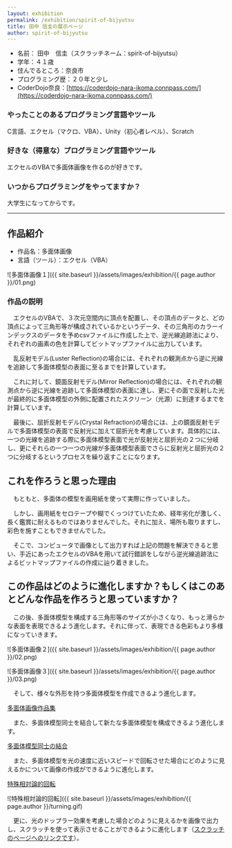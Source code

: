 ```yaml
---
layout: exhibition
permalink: /exhibition/spirit-of-bijyutsu
title: 田中 信圭の展示ページ
author: spirit-of-bijyutsu
---
```

- 名前： 田中　信圭（スクラッチネーム：spirit-of-bijyutsu）
- 学年：４１歳
- 住んでるところ：奈良市
- プログラミング歴：２０年と少し
- CoderDojo奈良：[https://coderdojo-nara-ikoma.connpass.com/](https://coderdojo-nara-ikoma.connpass.com/)

### やったことのあるプログラミング言語やツール

C言語、エクセル（マクロ、VBA）、Unity（初心者レベル）、Scratch

### 好きな（得意な）プログラミング言語やツール

エクセルのVBAで多面体画像を作るのが好きです。

### いつからプログラミングをやってますか？

大学生になってからです。

---

## 作品紹介

- 作品名：多面体画像
- 言語（ツール）：エクセル（VBA）

![多面体画像１]({{ site.baseurl }}/assets/images/exhibition/{{ page.author }}/01.png)

### 作品の説明

　エクセルのVBAで、３次元空間内に頂点を配置し、その頂点のデータと、どの頂点によって三角形等が構成されているかというデータ、その三角形のカラーインデックスのデータを予めcsvファイルに作成した上で、逆光線追跡法により、それぞれの画素の色を計算してビットマップファイルに出力しています。

　乱反射モデル(Luster Reflection)の場合には、それぞれの観測点から逆に光線を追跡して多面体模型の表面に至るまでを計算しています。

　これに対して、鏡面反射モデル(Mirror Reflection)の場合には、それぞれの観測点から逆に光線を追跡して多面体模型の表面に達し、更にその面で反射した光が最終的に多面体模型の外側に配置されたスクリーン（光源）に到達するまでを計算しています。

　最後に、屈折反射モデル(Crystal Refraction)の場合には、上の鏡面反射モデルで多面体模型の表面で反射光に加えて屈折光を考慮しています。具体的には、一つの光線を追跡する際に多面体模型表面で光が反射光と屈折光の２つに分岐し、更にそれらの一つ一つの光線が多面体模型表面でさらに反射光と屈折光の２つに分岐するというプロセスを繰り返すことになります。

## これを作ろうと思った理由

　もともと、多面体の模型を画用紙を使って実際に作っていました。

　しかし、画用紙をセロテープや糊でくっつけていたため、経年劣化が激しく、長く鑑賞に耐えるものではありませんでした。それに加え、場所も取りますし、彩色を施すこともできませんでした。

　そこで、コンピュータで画像として出力すれば上記の問題を解決できると思い、手近にあったエクセルのVBAを用いて試行錯誤をしながら逆光線追跡法によるビットマップファイルの作成に辿り着きました。

## この作品はどのように進化しますか？もしくはこのあとどんな作品を作ろうと思っていますか？

　この後、多面体模型を構成する三角形等のサイズが小さくなり、もっと滑らかな表面を表現できるよう進化します。それに伴って、表現できる色彩もより多様になっていきます。

![多面体画像２]({{ site.baseurl }}/assets/images/exhibition/{{ page.author }}/02.png)

![多面体画像３]({{ site.baseurl }}/assets/images/exhibition/{{ page.author }}/03.png)

　そして、様々な外形を持つ多面体模型を作成できるよう進化します。

[多面体画像作品集](%E7%94%B0%E4%B8%AD%E3%81%95%E3%82%93%2046f2c2f790fb4371836c856a50dd3f66/%E5%A4%9A%E9%9D%A2%E4%BD%93%E7%94%BB%E5%83%8F%E4%BD%9C%E5%93%81%E9%9B%86%20a13eefae03de45c89f1a819770fa1daf.csv)

　また、多面体模型同士を結合して新たな多面体模型を構成できるよう進化します。

[多面体模型同士の結合](%E7%94%B0%E4%B8%AD%E3%81%95%E3%82%93%2046f2c2f790fb4371836c856a50dd3f66/%E5%A4%9A%E9%9D%A2%E4%BD%93%E6%A8%A1%E5%9E%8B%E5%90%8C%E5%A3%AB%E3%81%AE%E7%B5%90%E5%90%88%2090f443f4cbb745979af8110d8b5c2905.csv)

　また、多面体模型を光の速度に近いスピードで回転させた場合にどのように見えるかについて画像の作成ができるように進化します。

[特殊相対論的回転](%E7%94%B0%E4%B8%AD%E3%81%95%E3%82%93%2046f2c2f790fb4371836c856a50dd3f66/%E7%89%B9%E6%AE%8A%E7%9B%B8%E5%AF%BE%E8%AB%96%E7%9A%84%E5%9B%9E%E8%BB%A2%206b8c1dcf610a4f54a094050ea426c26f.csv)

![特殊相対論的回転]({{ site.baseurl }}/assets/images/exhibition/{{ page.author }}/turning.gif)

　更に、光のドップラー効果を考慮した場合どのように見えるかを画像で出力し、スクラッチを使って表示させることができるように進化します（[スクラッチのページへのリンクです](https://scratch.mit.edu/projects/510460707/)）。
